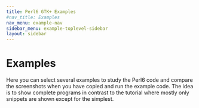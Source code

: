 ```yaml
---
title: Perl6 GTK+ Examples
#nav_title: Examples
nav_menu: example-nav
sidebar_menu: example-toplevel-sidebar
layout: sidebar
---
```


# Examples

Here you can select several examples to study the Perl6 code and compare the screenshots when you have copied and run the example code. The idea is to show complete programs in contrast to the tutorial where mostly only snippets are shown except for the simplest.
